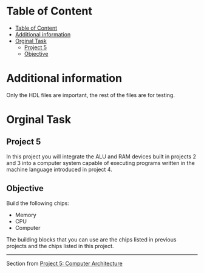 # Table of Content
- [Table of Content](#table-of-content)
- [Additional information](#additional-information)
- [Orginal Task](#orginal-task)
  - [Project 5](#project-5)
  - [Objective](#objective)




# Additional information

Only the HDL files are important, the rest of the files are for testing.

# Orginal Task 

## Project 5
In this project you will integrate the ALU and RAM devices built in projects 2 and 3 into a computer
system capable of executing programs written in the machine language introduced in project 4.

## Objective
Build the following chips:
 - Memory
 - CPU
 - Computer
  
The building blocks that you can use are the chips listed in previous projects and the chips listed in
this project.

---

Section from [Project 5: Computer Architecture](https://drive.google.com/open?id=1CJ1ymH6xdC5Z-Da8G0tqowaoOXq1cdbU&authuser=schocken%40gmail.com&usp=drive_fs)